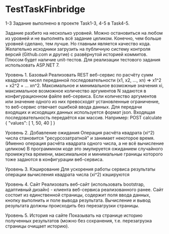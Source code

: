 # TestTaskFinbridge

1-3 Задание выполнено в проекте Task1-3, 4-5 в Task4-5.

Задание разбито на несколько уровней. Можно остановиться на любом из уровней и не выполнять всё задание целиком.  Конечно, чем больше уровней сделано, тем лучше. Но главным является качество кода. Желательно исходники загрузить на публичную систему контроля версий (Github.com и другие) с развёрнутой историей коммитов. Плюсом будет наличие unit-тестов. Для реализации тестового задания использовать ASP.NET 7.

Уровень 1. Базовый
Реализовать REST веб-сервис по расчёту сумм квадратов чисел переданной последовательности (x1, x2, ..., xn) => x1^2 + x2^2 + ... xn^2. Максимальное и минимальное возможные значения xi, максимальное возможное количество аргументов N задаются в конфигурационном файле веб-сервиса. 
Если количество аргументов или значение одного из них превосходят установленные ограничение, то веб-сервис отвечает ошибкой ввода данных.
Для передачи входящих и исходящих данных используется формат json. Входящая последовательность передаётся как массив.
Например: POST calculate
{
    "values": [ 1, 50, 40 ]
}

Уровень 2. Добавление ожидания
Операция расчёта квадрата (xi^2) числа становится "ресурсозатратной" и занимает некоторое время. (Именно операция расчёта квадрата одного числа, а не всё вычисление целиком) В программном коде это эмулируется ожиданием случайного промежутка времени, максимальное и минимальные границы которого тоже задаются в конфигурации веб-сервиса.

Уровень 3. Кэширование
Для ускорения работы сервиса результаты операции вычисления квадрата числа (xi^2) кэшируются

Уровень 4. Сайт
Реализовать веб-сайт (использовать bootstrap, адаптивный дизайн) - клиента веб-сервиса реализованного ранее. Сайт состоит из единственной страницы, содержит поля ввода данных, кнопку выполнить и поле вывода результата. Вычисление и вывод результата должны происходить без перезагрузки страницы. 

Уровень 5. История на сайте
Показывать на странице историю полученных результатов (можно без сохранения, т.е. перезагрузка страницы очищает историю).

